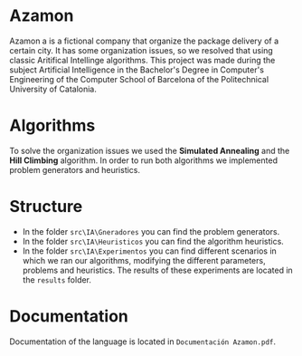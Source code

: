 # Azamon

Azamon a is a fictional company that organize the package delivery of a certain city. It has some organization issues, so we resolved that using classic Aritifical Intellinge algorithms. This project was made during the subject Artificial Intelligence in the Bachelor's Degree in Computer's Engineering of the Computer School of Barcelona of the Politechnical University of Catalonia.

# Algorithms

To solve the organization issues we used the **Simulated Annealing** and the **Hill Climbing** algorithm. In order to run both algorithms we implemented problem generators and heuristics. 

# Structure

- In the folder `src\IA\Gneradores` you can find the problem generators.
- In the folder `src\IA\Heuristicos` you can find the algorithm heuristics.
- In the folder `src\IA\Experimentos` you can find different scenarios in which we ran our algorithms, modifying the different parameters, problems and heuristics. The results of these experiments are located in the `results` folder.

# Documentation
Documentation of the language is located in `Documentación Azamon.pdf`.
